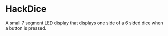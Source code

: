 # HackDice
A small 7 segment LED display that displays one side of a 6 sided dice when a button is pressed.
